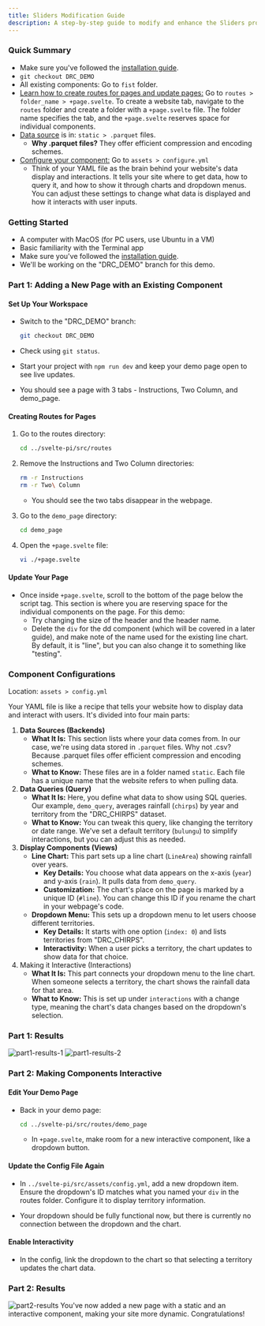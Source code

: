 ```yaml
---
title: Sliders Modification Guide
description: A step-by-step guide to modify and enhance the Sliders project.
---
```


### Quick Summary

- Make sure you've followed the [installation guide](/desdr-documentation/sliders/installation).
- `git checkout DRC_DEMO`
- All existing components: Go to `fist` folder.
- <u>Learn how to create routes for pages and update pages:</u> Go to `routes > folder_name > +page.svelte`. To create a website tab, navigate to the `routes` folder and create a folder with a `+page.svelte` file. The folder name specifies the tab, and the `+page.svelte` reserves space for individual components.
- <u>Data source</u> is in: `static > .parquet` files.
  - **Why .parquet files?** They offer efficient compression and encoding schemes.
- <u>Configure your component:</u> Go to `assets > configure.yml`
  - Think of your YAML file as the brain behind your website's data display and interactions. It tells your site where to get data, how to query it, and how to show it through charts and dropdown menus. You can adjust these settings to change what data is displayed and how it interacts with user inputs.

### Getting Started

- A computer with MacOS (for PC users, use Ubuntu in a VM)
- Basic familiarity with the Terminal app
- Make sure you've followed the [installation guide](./installation).
- We'll be working on the "DRC_DEMO" branch for this demo.

### Part 1: Adding a New Page with an Existing Component

#### Set Up Your Workspace

- Switch to the "DRC_DEMO" branch:

  ```bash
  git checkout DRC_DEMO
  ```

- Check using `git status`.
- Start your project with `npm run dev` and keep your demo page open to see live updates.
- You should see a page with 3 tabs - Instructions, Two Column, and demo_page.

#### Creating Routes for Pages

1. Go to the routes directory:

    ```bash
    cd ../svelte-pi/src/routes
    ```

2. Remove the Instructions and Two Column directories:

    ```bash
    rm -r Instructions
    rm -r Two\ Column
    ```

   - You should see the two tabs disappear in the webpage.
3. Go to the `demo_page` directory:

    ```bash
    cd demo_page
    ```

4. Open the `+page.svelte` file:

    ```bash
    vi ./+page.svelte
    ```

#### Update Your Page

- Once inside `+page.svelte`, scroll to the bottom of the page below the script tag. This section is where you are reserving space for the individual components on the page. For this demo:
  - Try changing the size of the header and the header name.
  - Delete the `div` for the dd component (which will be covered in a later guide), and make note of the name used for the existing line chart. By default, it is "line", but you can also change it to something like "testing".

### Component Configurations

Location: `assets > config.yml`

Your YAML file is like a recipe that tells your website how to display data and interact with users. It's divided into four main parts:

1. **Data Sources (Backends)**
   - **What It Is:** This section lists where your data comes from. In our case, we're using data stored in `.parquet` files. Why not .csv? Because .parquet files offer efficient compression and encoding schemes.
   - **What to Know:** These files are in a folder named `static`. Each file has a unique name that the website refers to when pulling data.
2. **Data Queries (Query)**
   - **What It Is:** Here, you define what data to show using SQL queries. Our example, `demo_query`, averages rainfall (`chirps`) by year and territory from the "DRC_CHIRPS" dataset.
   - **What to Know:** You can tweak this query, like changing the territory or date range. We've set a default territory (`bulungu`) to simplify interactions, but you can adjust this as needed.
3. **Display Components (Views)**
   - **Line Chart:** This part sets up a line chart (`LineArea`) showing rainfall over years.
     - **Key Details:** You choose what data appears on the x-axis (`year`) and y-axis (`rain`). It pulls data from `demo_query`.
     - **Customization:** The chart's place on the page is marked by a unique ID (`#line`). You can change this ID if you rename the chart in your webpage's code.
   - **Dropdown Menu:** This sets up a dropdown menu to let users choose different territories.
     - **Key Details:** It starts with one option (`index: 0`) and lists territories from "DRC_CHIRPS".
     - **Interactivity:** When a user picks a territory, the chart updates to show data for that choice.
4. Making it Interactive (Interactions)
   - **What It Is:** This part connects your dropdown menu to the line chart. When someone selects a territory, the chart shows the rainfall data for that area.
   - **What to Know:** This is set up under `interactions` with a change type, meaning the chart's data changes based on the dropdown's selection.

### Part 1: Results

![part1-results-1](/src/assets/docs/sliders/part1-results-1.png)
![part1-results-2](/src/assets/docs/sliders/part1-results-2.png)


### Part 2: Making Components Interactive

#### Edit Your Demo Page

- Back in your demo page:

    ```bash
    cd ../svelte-pi/src/routes/demo_page
    ```

  - In `+page.svelte`, make room for a new interactive component, like a dropdown button.

#### Update the Config File Again

- In `../svelte-pi/src/assets/config.yml`, add a new dropdown item. Ensure the dropdown's ID matches what you named your `div` in the routes folder. Configure it to display territory information.

- Your dropdown should be fully functional now, but there is currently no connection between the dropdown and the chart.

#### Enable Interactivity

- In the config, link the dropdown to the chart so that selecting a territory updates the chart data.

### Part 2: Results

![part2-results](/src/assets/docs/sliders/part2-results.png)
You've now added a new page with a static and an interactive component, making your site more dynamic. Congratulations!
